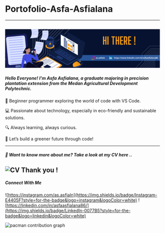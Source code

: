 # Portofolio-Asfa-Asfialana
---
![headergithub](https://github.com/Asfa-Asfialana/portofolio-Asfa-Asfialana/blob/main/Header%20github.png)
---
##### Hello Everyone! I'm Asfa Asfialana, a graduate majoring in precision plantation extension from the Medan Agricultural Development Polytechnic.
🌱 Beginner programmer exploring the world of code with VS Code.

💻 Passionate about technology, especially in eco-friendly and sustainable solutions.

🔍 Always learning, always curious.

🚀 Let’s build a greener future through code!

---
##### 👋 Want to know more about me? Take a look at my CV here ..
![CV](https://github.com/Asfa-Asfialana/portofolio-Asfa-Asfialana/tree/main/CV-PDF)
Thank you !
---
##### Connect With Me 
![https://instagram.com/as.asfialn](https://img.shields.io/badge/Instagram-E4405F?style=for-the-badge&logo=instagram&logoColor=white) ![https://linkedin.com/in/asfaasfialana86/](https://img.shields.io/badge/LinkedIn-0077B5?style=for-the-badge&logo=linkedin&logoColor=white)



<picture>
  <source media="(prefers-color-scheme: dark)" srcset="https://raw.githubusercontent.com/Asfa-asfialana/Asfa-asfialana/output/pacman-contribution-graph-dark.svg">
  <source media="(prefers-color-scheme: light)" srcset="https://raw.githubusercontent.com/Asfa-asfialana/Asfa-asfialana/output/pacman-contribution-graph.svg">
  <img alt="pacman contribution graph" src="https://raw.githubusercontent.com/Asfa-asfialana/Asfa-asfialana/output/pacman-contribution-graph.svg">
</picture>

###

